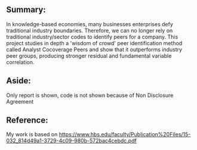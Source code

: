## Summary:
In knowledge-based economies, many businesses enterprises defy traditional industry boundaries.  Therefore, we can no longer rely on traditional industry/sector codes to identify peers for a company. This project studies in depth a 'wisdom of crowd' peer identification method called Analyst Cocoverage Peers and show that it outperforms industry peer groups, producing stronger residual and fundamental variable correlation.

## Aside:
Only report is shown, code is not shown because of Non Disclosure Agreement

## Reference:

My work is based on https://www.hbs.edu/faculty/Publication%20Files/15-032_814d49a1-3729-4c09-980b-572bac4cebdc.pdf
